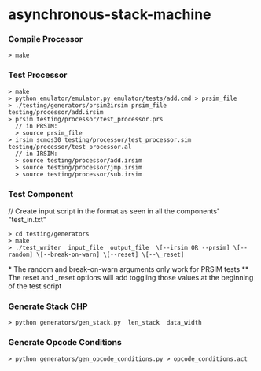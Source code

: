 # asynchronous-stack-machine

### Compile Processor
```
> make
```
### Test Processor
```
> make 
> python emulator/emulator.py emulator/tests/add.cmd > prsim_file
> ./testing/generators/prsim2irsim prsim_file testing/processor/add.irsim
> prsim testing/processor/test_processor.prs
  // in PRSIM:
  > source prsim_file
> irsim scmos30 testing/processor/test_processor.sim testing/processor/test_processor.al
  // in IRSIM:
  > source testing/processor/add.irsim
  > source testing/processor/jmp.irsim
  > source testing/processor/sub.irsim
```
### Test Component
// Create input script in the format as seen in all the components' "test_in.txt"
```
> cd testing/generators
> make
> ./test_writer  input_file  output_file  \[--irsim OR --prsim] \[--random] \[--break-on-warn] \[--reset] \[--\_reset]
```
\* The random and break-on-warn arguments only work for PRSIM tests
** The reset and \_reset options will add toggling those values at the beginning of the test script

### Generate Stack CHP
```
> python generators/gen_stack.py  len_stack  data_width
```
### Generate Opcode Conditions
```
> python generators/gen_opcode_conditions.py > opcode_conditions.act
```

